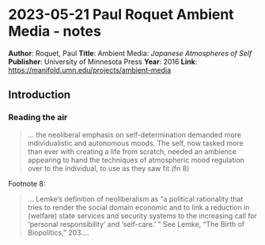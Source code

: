 # 2023-05-21 Paul Roquet Ambient Media - notes

**Author**: Roquet, Paul
**Title**: Ambient Media: *Japanese Atmospheres of Self*
**Publisher**: University of Minnesota Press
**Year**: 2016
**Link**: <https://manifold.umn.edu/projects/ambient-media>


## Introduction  
### Reading the air

> ... the neoliberal emphasis on self-determination demanded more individualistic and autonomous moods. The self, now tasked more than ever with creating a life from scratch, needed an ambience appearing to hand the techniques of atmospheric mood regulation over to the individual, to use as they saw fit.(fn 8)

Footnote 8:  
> ... Lemke’s definition of neoliberalism as “a political rationality that tries to render the social domain economic and to link a reduction in (welfare) state services and security systems to the increasing call for ‘personal responsibility’ and ‘self-care.’ ” See Lemke, “The Birth of Biopolitics,” 203....
